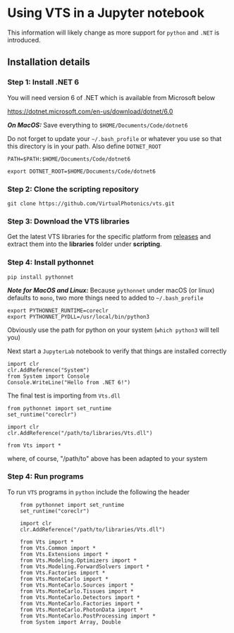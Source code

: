 # Using VTS in a Jupyter notebook

This information will likely change as more support for `python` and `.NET` is introduced.  

## Installation details

### Step 1: Install .NET 6

You will need version 6 of .NET which is available from Microsoft below

https://dotnet.microsoft.com/en-us/download/dotnet/6.0


***On MacOS:***
Save everything to `$HOME/Documents/Code/dotnet6`

Do not forget to update your `~/.bash_profile` or whatever you use so that this directory is in your path.  Also define `DOTNET_ROOT` 

    PATH=$PATH:$HOME/Documents/Code/dotnet6
  
    export DOTNET_ROOT=$HOME/Documents/Code/dotnet6

### Step 2: Clone the scripting repository

    git clone https://github.com/VirtualPhotonics/vts.git

### Step 3: Download the VTS libraries

Get the latest VTS libraries for the specific platform from [releases](https://github.com/VirtualPhotonics/Vts.Scripting.Python/releases) and extract them into the **libraries** folder under **scripting**. 

### Step 4: Install pythonnet

    pip install pythonnet

***Note for MacOS and Linux:*** Because `pythonnet` under macOS (or linux) defaults to `mono`, two more things need to added to `~/.bash_profile`

    export PYTHONNET_RUNTIME=coreclr
    export PYTHONNET_PYDLL=/usr/local/bin/python3   
    
Obviously use the path for python on your system  (`which python3` will tell you)

Next start a `JupyterLab` notebook to verify that things are installed correctly

    import clr
    clr.AddReference("System")
    from System import Console
    Console.WriteLine("Hello from .NET 6!")

The final test is importing from `Vts.dll`
    
    from pythonnet import set_runtime
    set_runtime("coreclr")

    import clr
    clr.AddReference("/path/to/libraries/Vts.dll")    
    
    from Vts import *

where, of course, "/path/to" above has been adapted to your system

### Step 4: Run programs

To run `VTS` programs in `python` include the following the header

```
    from pythonnet import set_runtime
    set_runtime("coreclr")

    import clr
    clr.AddReference("/path/to/libraries/Vts.dll")    
    
    from Vts import *
    from Vts.Common import *
    from Vts.Extensions import *
    from Vts.Modeling.Optimizers import *
    from Vts.Modeling.ForwardSolvers import *
    from Vts.Factories import *
    from Vts.MonteCarlo import *
    from Vts.MonteCarlo.Sources import *
    from Vts.MonteCarlo.Tissues import *
    from Vts.MonteCarlo.Detectors import *
    from Vts.MonteCarlo.Factories import *
    from Vts.MonteCarlo.PhotonData import *
    from Vts.MonteCarlo.PostProcessing import *
    from System import Array, Double
```